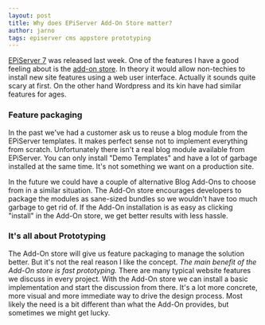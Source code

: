```yaml
---
layout: post
title: Why does EPiServer Add-On Store matter?
author: jarno
tags: episerver cms appstore prototyping
---
```

[EPiServer 7](http://www.episerver.com) was released last week. One of the features I have a good feeling about is the [add-on store](http://www.episerver.com/Products/EPiServer-7-CMS/CMS-functions/). In theory it would allow non-techies to install new site features using a web user interface. Actually it sounds quite scary at first. On the other hand Wordpress and its kin have had similar features for ages.

### Feature packaging ###
In the past we've had a customer ask us to reuse a blog module from the EPiServer templates. It makes perfect sense not to implement everything from scratch. Unfortunately there isn't a real blog module available from EPiServer. You can only install "Demo Templates" and have a lot of garbage installed at the same time. It's not something we want on a production site.

In the future we could have a couple of alternative Blog Add-Ons to choose from in a similar situation. The Add-On store encourages developers to package the modules as sane-sized bundles so we wouldn't have too much garbage to get rid of. If the Add-On installation is as easy as clicking "install" in the Add-On store, we get better results with less hassle.

### It's all about Prototyping ###
The Add-On store will give us feature packaging to manage the solution better. But it's not the real reason I like the concept. *The main benefit of the Add-On store is fast prototyping.* There are many typical website features we discuss in every project. With the Add-On store we can install a basic implementation and start the discussion from there. It's a lot more concrete, more visual and more immediate way to drive the design process. Most likely the need is a bit different than what the Add-On provides, but sometimes we might get lucky.
